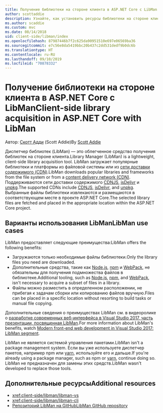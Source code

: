```yaml
---
title: Получение библиотеки на стороне клиента в ASP.NET Core с LibMan
author: scottaddie
description: Узнайте, как установить ресурсы библиотеки на стороне клиента в проекте ASP.NET Core с помощью диспетчера библиотек (LibMan).
ms.author: scaddie
ms.custom: mvc
ms.date: 08/14/2018
uid: client-side/libman/index
ms.openlocfilehash: 87987446b7f2c625da90951510e697e06569ba36
ms.sourcegitcommit: e7c56e8da5419bbc20b437c2dd531dedf9b0dc6b
ms.translationtype: HT
ms.contentlocale: ru-RU
ms.lasthandoff: 09/10/2019
ms.locfileid: "70878332"
---
```

# <a name="client-side-library-acquisition-in-aspnet-core-with-libman"></a><span data-ttu-id="82977-103">Получение библиотеки на стороне клиента в ASP.NET Core с LibMan</span><span class="sxs-lookup"><span data-stu-id="82977-103">Client-side library acquisition in ASP.NET Core with LibMan</span></span>

<span data-ttu-id="82977-104">Автор: [Скотт Адди](https://twitter.com/Scott_Addie) (Scott Addie)</span><span class="sxs-lookup"><span data-stu-id="82977-104">By [Scott Addie](https://twitter.com/Scott_Addie)</span></span>

<span data-ttu-id="82977-105">Диспетчер библиотек (LibMan) — это облегченное средство получения библиотек на стороне клиента.</span><span class="sxs-lookup"><span data-stu-id="82977-105">Library Manager (LibMan) is a lightweight, client-side library acquisition tool.</span></span> <span data-ttu-id="82977-106">LibMan загружает популярные библиотеки и платформы из файловой системы или из [сети доставки содержимого (CDN)](https://wikipedia.org/wiki/Content_delivery_network).</span><span class="sxs-lookup"><span data-stu-id="82977-106">LibMan downloads popular libraries and frameworks from the file system or from a [content delivery network (CDN)](https://wikipedia.org/wiki/Content_delivery_network).</span></span> <span data-ttu-id="82977-107">Поддерживаются сети доставки содержимого [CDNJS](https://cdnjs.com/), [jsDelivr](https://www.jsdelivr.com/) и [unpkg](https://unpkg.com/#/).</span><span class="sxs-lookup"><span data-stu-id="82977-107">The supported CDNs include [CDNJS](https://cdnjs.com/), [jsDelivr](https://www.jsdelivr.com/), and [unpkg](https://unpkg.com/#/).</span></span> <span data-ttu-id="82977-108">Выбранные файлы библиотеки извлекаются и размещаются в соответствующем месте в проекте ASP.NET Core.</span><span class="sxs-lookup"><span data-stu-id="82977-108">The selected library files are fetched and placed in the appropriate location within the ASP.NET Core project.</span></span>

## <a name="libman-use-cases"></a><span data-ttu-id="82977-109">Варианты использования LibMan</span><span class="sxs-lookup"><span data-stu-id="82977-109">LibMan use cases</span></span>

<span data-ttu-id="82977-110">LibMan предоставляет следующие преимущества:</span><span class="sxs-lookup"><span data-stu-id="82977-110">LibMan offers the following benefits:</span></span>

* <span data-ttu-id="82977-111">Загружаются только необходимые файлы библиотеки.</span><span class="sxs-lookup"><span data-stu-id="82977-111">Only the library files you need are downloaded.</span></span>
* <span data-ttu-id="82977-112">Дополнительные средства, такие как [Node.js](https://nodejs.org), [npm](https://www.npmjs.com) и [WebPack](https://webpack.js.org), не обязательны для получения подмножества файлов в библиотеке.</span><span class="sxs-lookup"><span data-stu-id="82977-112">Additional tooling, such as [Node.js](https://nodejs.org), [npm](https://www.npmjs.com), and [WebPack](https://webpack.js.org), isn't necessary to acquire a subset of files in a library.</span></span>
* <span data-ttu-id="82977-113">Файлы можно разместить в определенном расположении, не прибегая к задачам сборки или копированию файлов вручную.</span><span class="sxs-lookup"><span data-stu-id="82977-113">Files can be placed in a specific location without resorting to build tasks or manual file copying.</span></span>

<span data-ttu-id="82977-114">Дополнительные сведения о преимуществах LibMan см. в видеоролике о [разработке современных веб-интерфейса в Visual Studio 2017, часть презентации, посвященная LibMan](https://channel9.msdn.com/Events/Build/2017/B8073#time=43m34s).</span><span class="sxs-lookup"><span data-stu-id="82977-114">For more information about LibMan's benefits, watch [Modern front-end web development in Visual Studio 2017: LibMan segment](https://channel9.msdn.com/Events/Build/2017/B8073#time=43m34s).</span></span>

<span data-ttu-id="82977-115">LibMan не является системой управления пакетами.</span><span class="sxs-lookup"><span data-stu-id="82977-115">LibMan isn't a package management system.</span></span> <span data-ttu-id="82977-116">Если вы уже используете диспетчер пакетов, например npm или [yarn](https://yarnpkg.com), используйте его и дальше.</span><span class="sxs-lookup"><span data-stu-id="82977-116">If you're already using a package manager, such as npm or [yarn](https://yarnpkg.com), continue doing so.</span></span> <span data-ttu-id="82977-117">LibMan не предназначен для замены этих средств.</span><span class="sxs-lookup"><span data-stu-id="82977-117">LibMan wasn't developed to replace those tools.</span></span>

## <a name="additional-resources"></a><span data-ttu-id="82977-118">Дополнительные ресурсы</span><span class="sxs-lookup"><span data-stu-id="82977-118">Additional resources</span></span>

* <xref:client-side/libman/libman-vs>
* <xref:client-side/libman/libman-cli>
* [<span data-ttu-id="82977-119">Репозиторий LibMan на GitHub</span><span class="sxs-lookup"><span data-stu-id="82977-119">LibMan GitHub repository</span></span>](https://github.com/aspnet/LibraryManager)
